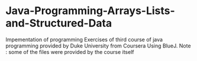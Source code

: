 # Java-Programming-Arrays-Lists-and-Structured-Data
Impementation of programming Exercises of third course of java programming provided by Duke University from Coursera Using BlueJ.
Note : some of the files were provided by the course itself
